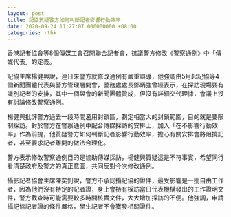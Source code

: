 ```yaml
---
layout: post
title: 記協質疑警方如何判斷記者影響行動效率
date: 2020-09-24 11:27:07.000000000 +08:00
categories: rthk
---
```


香港記者協會等8個傳媒工會召開聯合記者會，抗議警方修改《警察通例》中「傳媒代表」的定義。

記協主席楊健興說，連日來警方就修改通例有嚴重誤導，他強調由5月起記協等4個新聞團體代表與警方管理層開會，警務處處長鄧炳強曾經表示，在採訪現場要有識別記者的安排，其中一個與會的新聞團體贊成，但沒有詳細交代理據，會議上沒有討論修改警察通例。

楊健興批評警方過去一段時間濫用封鎖區，劃定相當大的封鎖範圍，目的就是要限制採訪。對於警方在警察通例中配合傳媒採訪的安排上，加入「在不影響行動效率」作為前提，他質疑警方如何判斷記者影響行動效率，擔心有關安排會將阻撓記者，甚至要求記者離開的做法合理化。

警方表示修改警察通例目的是協助傳媒採訪，楊健興質疑這是不符事實，希望同行看清楚政府及警方的真正意圖，共同反對今次修改通例。

攝影記者協會主席陳奕釗說，警方不承認攝記協的證件，最受影響是一批自由工作者，因為他們沒有特定的記者證，身上會持有採訪當日代表機構發出的工作證明文件，警方截查時可能需要較多時間核實文件，大大增加採訪的不便。他強調，申請攝記協記者證的條件嚴格，學生記者不會獲發相關證件。
